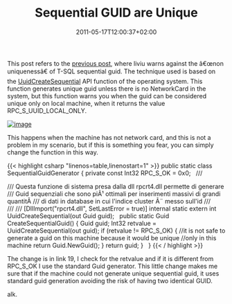 ﻿---
title: "Sequential GUID are Unique"
description: ""
date: 2011-05-17T12:00:37+02:00
draft: false
tags: [Nhibernate]
categories: [Nhibernate]
---
This post refers to the [previous post](http://www.codewrecks.com/blog/index.php/2011/05/16/using-guid-id-in-nhibernate-index-fragmentation/comment-page-1/#comment-3822), where liviu warns against the â€œnon uniquenessâ€ of T-SQL sequential guid. The technique used is based on the [UuidCreateSequential](http://msdn.microsoft.com/en-us/library/aa379322%28v=vs.85%29.aspx) API function of the operating system. This function generates unique guid unless there is no NetworkCard in the system, but this function warns you when the guid can be considered unique only on local machine, when it returns the value RPC\_S\_UUID\_LOCAL\_ONLY.

[![image](http://www.codewrecks.com/blog/wp-content/uploads/2011/05/image_thumb10.png "image")](http://www.codewrecks.com/blog/wp-content/uploads/2011/05/image10.png)

This happens when the machine has not network card, and this is not a problem in my scenario, but if this is something you fear, you can simply change the function in this way.

{{< highlight csharp "linenos=table,linenostart=1" >}}
public static class SequentialGuidGenerator
{
private const Int32 RPC_S_OK = 0x0;
 
/// <summary>
/// Questa funzione di sistema presa dalla dll rpcrt4.dll permette di generare
/// Guid sequenziali che sono piÃ¹ ottimali per inserimenti massivi di grandi quantitÃ 
/// di dati in database in cui l'indice cluster Ã¨ messo sull'id
/// </summary>
/// <param name="guid"></param>
/// <returns></returns>
[DllImport("rpcrt4.dll", SetLastError = true)]
internal static extern int UuidCreateSequential(out Guid guid);
 
public static Guid CreateSequentialGuid()
{
Guid guid;
Int32 retvalue = UuidCreateSequential(out guid);
if (retvalue != RPC_S_OK)
{
//it is not safe to generate a guid on this machine because it would be unique
//only in this machine
return Guid.NewGuid();
}
return guid;
}
 
}
{{< / highlight >}}

The change is in link 19, I check for the retvalue and if it is different from RPC\_S\_OK I use the standard Guid generator. This little change makes me sure that if the machine could not generate unique sequential guid, it uses standard guid generation avoiding the risk of having two identical GUID.

alk.
